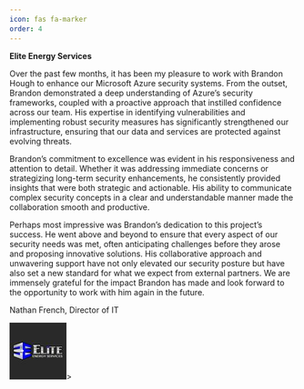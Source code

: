 ```yaml
---
icon: fas fa-marker
order: 4
---
```


**Elite Energy Services**

Over the past few months, it has been my pleasure to work with Brandon Hough to enhance our Microsoft Azure security systems. From the outset, Brandon demonstrated a deep understanding of Azure’s security frameworks, coupled with a proactive approach that instilled confidence across our team. His expertise in identifying vulnerabilities and implementing robust security measures has significantly strengthened our infrastructure, ensuring that our data and services are protected against evolving threats.

Brandon’s commitment to excellence was evident in his responsiveness and attention to detail. Whether it was addressing immediate concerns or strategizing long-term security enhancements, he consistently provided insights that were both strategic and actionable. His ability to communicate complex security concepts in a clear and understandable manner made the collaboration smooth and productive.

Perhaps most impressive was Brandon’s dedication to this project’s success. He went above and beyond to ensure that every aspect of our security needs was met, often anticipating challenges before they arose and proposing innovative solutions. His collaborative approach and unwavering support have not only elevated our security posture but have also set a new standard for what we expect from external partners. We are immensely grateful for the impact Brandon has made and look forward to the opportunity to work with him again in the future.

Nathan French, Director of IT

<p style="text-align: left"><img src="./assets/img/elite-logo.jpg" alt="">></p>
